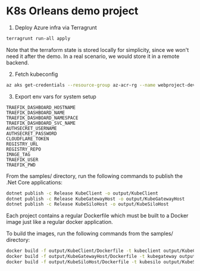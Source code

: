 # K8s Orleans demo project

1) Deploy Azure infra via Terragrunt 

```bash
terragrunt run-all apply
```

Note that the terraform state is stored locally for simplicity, since we won't need it after the demo. In a real scenario, we would store it in a remote backend.

2) Fetch kubeconfig

```bash
az aks get-credentials --resource-group az-acr-rg --name webproject-dev-aks
```

3) Export env vars for system setup

```
TRAEFIK_DASHBOARD_HOSTNAME
TRAEFIK_DASHBOARD_NAME
TRAEFIK_DASHBOARD_NAMESPACE
TRAEFIK_DASHBOARD_SVC_NAME
AUTHSECRET_USERNAME
AUTHSECRET_PASSWORD
CLOUDFLARE_TOKEN
REGISTRY_URL
REGISTRY_REPO
IMAGE_TAG
TRAEFIK_USER
TRAEFIK_PWD
```

From the samples/ directory, run the following commands to publish the .Net Core applications:

```sh
dotnet publish -c Release KubeClient -o output/KubeClient
dotnet publish -c Release KubeGatewayHost -o output/KubeGatewayHost
dotnet publish -c Release KubeSiloHost -o output/KubeSiloHost
```

Each project contains a regular Dockerfile which must be built to a Docker image just like a regular docker application.

To build the images, run the following commands from the samples/ directory:

```sh
docker build -f output/KubeClient/Dockerfile -t kubeclient output/KubeClient
docker build -f output/KubeGatewayHost/Dockerfile -t kubegateway output/KubeGatewayHost
docker build -f output/KubeSiloHost/Dockerfile -t kubesilo output/KubeSiloHost
```